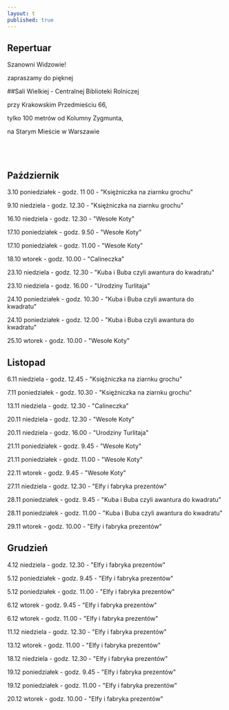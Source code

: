 ```yaml
---
layout: t
published: true
---
```
















## Repertuar  


Szanowni Widzowie!

zapraszamy do pięknej 

##Sali Wielkiej - Centralnej Biblioteki Rolniczej

przy Krakowskim Przedmieściu 66,

tylko 100 metrów od Kolumny Zygmunta, 

na Starym Mieście w Warszawie
<br /><br /><br /><br /> 




## Październik

3.10 poniedziałek - godz. 11 00 - "Księżniczka na ziarnku grochu"

9.10 niedziela - godz. 12.30 - "Księżniczka na ziarnku grochu"

16.10 niedziela - godz. 12.30 - "Wesołe Koty"

17.10 poniedziałek - godz. 9.50 - "Wesołe Koty"

17.10 poniedziałek - godz. 11.00 - "Wesołe Koty"

18.10 wtorek - godz. 10.00 - "Calineczka"

23.10 niedziela - godz. 12.30 - "Kuba i Buba czyli awantura do kwadratu"

23.10 niedziela - godz. 16.00 - "Urodziny Turlitaja"

24.10 poniedziałek - godz. 10.30 - "Kuba i Buba czyli awantura do kwadratu"

24.10 poniedziałek - godz. 12.00 - "Kuba i Buba czyli awantura do kwadratu"

25.10 wtorek - godz. 10.00 - "Wesołe Koty"

## Listopad

6.11 niedziela - godz. 12.45 - "Księżniczka na ziarnku grochu"

7.11 poniedziałek - godz. 10.30 - "Księżniczka na ziarnku grochu"

13.11 niedziela - godz. 12.30 - "Calineczka"

20.11 niedziela - godz. 12.30 - "Wesołe Koty"

20.11 niedziela - godz. 16.00 - "Urodziny Turlitaja"

21.11 poniedziałek - godz. 9.45 - "Wesołe Koty"

21.11 poniedziałek - godz. 11.00 - "Wesołe Koty"

22.11 wtorek - godz. 9.45 - "Wesołe Koty"

27.11 niedziela - godz. 12.30 - "Elfy i fabryka prezentów"

28.11 poniedziałek - godz. 9.45 - "Kuba i Buba czyli awantura do kwadratu"

28.11 poniedziałek - godz. 11.00 - "Kuba i Buba czyli awantura do kwadratu"

29.11 wtorek - godz. 10.00 - "Elfy i fabryka prezentów"

## Grudzień

4.12 niedziela - godz. 12.30 - "Elfy i fabryka prezentów"

5.12 poniedziałek - godz. 9.45 - "Elfy i fabryka prezentów"

5.12 poniedziałek -  godz. 11.00 - "Elfy i fabryka prezentów"

6.12 wtorek - godz. 9.45 - "Elfy i fabryka prezentów"

6.12 wtorek - godz. 11.00 - "Elfy i fabryka prezentów"

11.12 niedziela - godz. 12.30 - "Elfy i fabryka prezentów"

13.12 wtorek - godz. 11.00 - "Elfy i fabryka prezentów"

18.12 niedziela - godz. 12.30 - "Elfy i fabryka prezentów"

19.12 poniedziałek - godz. 9.45 - "Elfy i fabryka prezentów"

19.12 poniedziałek - godz. 11.00 - "Elfy i fabryka prezentów"

20.12 wtorek - godz. 10.00 - "Elfy i fabryka prezentów"

